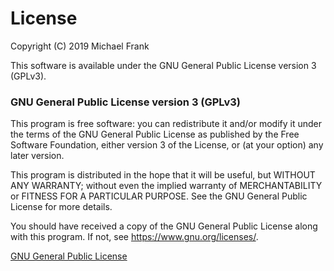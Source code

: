 # License
Copyright (C) 2019 Michael Frank

This software is available under the GNU General Public License version 3 (GPLv3).

### GNU General Public License version 3 (GPLv3)

This program is free software: you can redistribute it and/or modify
it under the terms of the GNU General Public License as published by
the Free Software Foundation, either version 3 of the License, or
(at your option) any later version.

This program is distributed in the hope that it will be useful,
but WITHOUT ANY WARRANTY; without even the implied warranty of
MERCHANTABILITY or FITNESS FOR A PARTICULAR PURPOSE.  See the
GNU General Public License for more details.

You should have received a copy of the GNU General Public License
along with this program.  If not, see <https://www.gnu.org/licenses/>.

[GNU General Public License](https://www.gnu.org/licenses/gpl-3.0.en.html)  
